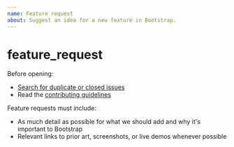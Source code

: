 ```yaml
---
name: Feature request
about: Suggest an idea for a new feature in Bootstrap.
---
```


# feature\_request

Before opening:

* [Search for duplicate or closed issues](https://github.com/twbs/bootstrap/issues?utf8=%E2%9C%93&q=is%3Aissue)
* Read the [contributing guidelines](https://github.com/twbs/bootstrap/blob/master/CONTRIBUTING.md)

Feature requests must include:

* As much detail as possible for what we should add and why it's important to Bootstrap
* Relevant links to prior art, screenshots, or live demos whenever possible


